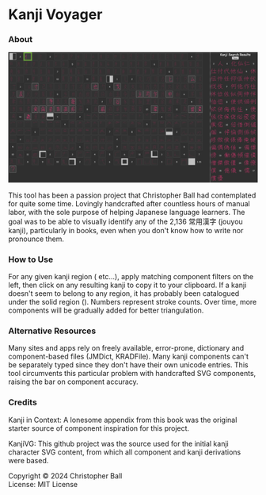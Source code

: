# Kanji Voyager

### About

![alt text](assets/screenshot.png)

This tool has been a passion project that Christopher Ball had contemplated for quite some time. Lovingly handcrafted after countless hours of manual labor, with the sole purpose of helping Japanese language learners. The goal was to be able to visually identify any of the 2,136 常用漢字 (jouyou kanji), particularly in books, even when you don't know how to write nor pronounce them.

### How to Use

For any given kanji region ( etc...), apply matching component filters on the left, then click on any resulting kanji to copy it to your clipboard. If a kanji doesn't seem to belong to any region, it has probably been catalogued under the solid region (). Numbers represent stroke counts. Over time, more components will be gradually added for better triangulation.

### Alternative Resources

Many sites and apps rely on freely available, error-prone, dictionary and component-based files (JMDict, KRADFile). Many kanji components can't be separately typed since they don't have their own unicode entries. This tool circumvents this particular problem with handcrafted SVG components, raising the bar on component accuracy.

### Credits

Kanji in Context: A lonesome appendix from this book was the original starter source of component inspiration for this project.

KanjiVG: This github project was the source used for the initial kanji character SVG content, from which all component and kanji derivations were based.

Copyright © 2024 Christopher Ball\
License: MIT License
